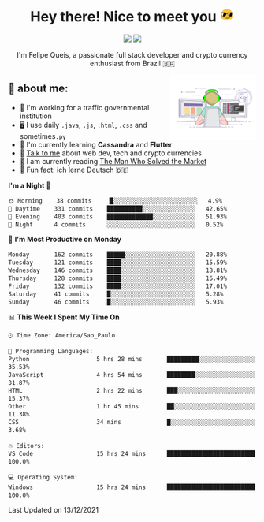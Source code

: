 
<h1 align="center">Hey there! Nice to meet you <img src="assets/sunglasses.gif" width="30"/></h1>

<p align="center">
  <a href="https://www.linkedin.com/in/fqueis"><img src="https://img.shields.io/badge/-LinkedIn-blue?style=flat&logo=Linkedin&logoColor=white" /></a>
  <a href="mailto:fqueis@gmail.com"><img src="https://img.shields.io/badge/-Gmail-c14438?style=flat&logo=Gmail&logoColor=white" /></a>
</p>

<p align="center">I'm Felipe Queis, a passionate full stack developer and crypto currency enthusiast from Brazil 🇧🇷</p>

<img width="35%" align="right" alt="fqueis" src="assets/profile.gif" /></p>

## 🤵 about me:

- 🏢 I'm working for a traffic governmental institution
- 🖥️ I use daily `.java`, `.js`, `.html`, `.css` and sometimes`.py`
- 🌱 I'm currently learning **Cassandra** and **Flutter**
- 💬 [Talk to me](https://github.com/fqueis/fqueis/discussions) about web dev, tech and crypto currencies
- 📖 I am currently reading [The Man Who Solved the Market](https://amzn.com/073521798X)
- 💭 Fun fact: ich lerne Deutsch 🇩🇪

<!--START_SECTION:waka-->
**I'm a Night 🦉** 

```text
🌞 Morning    38 commits     █░░░░░░░░░░░░░░░░░░░░░░░░   4.9% 
🌆 Daytime    331 commits    ██████████░░░░░░░░░░░░░░░   42.65% 
🌃 Evening    403 commits    █████████████░░░░░░░░░░░░   51.93% 
🌙 Night      4 commits      ░░░░░░░░░░░░░░░░░░░░░░░░░   0.52%

```
📅 **I'm Most Productive on Monday** 

```text
Monday       162 commits    █████░░░░░░░░░░░░░░░░░░░░   20.88% 
Tuesday      121 commits    ████░░░░░░░░░░░░░░░░░░░░░   15.59% 
Wednesday    146 commits    ████░░░░░░░░░░░░░░░░░░░░░   18.81% 
Thursday     128 commits    ████░░░░░░░░░░░░░░░░░░░░░   16.49% 
Friday       132 commits    ████░░░░░░░░░░░░░░░░░░░░░   17.01% 
Saturday     41 commits     █░░░░░░░░░░░░░░░░░░░░░░░░   5.28% 
Sunday       46 commits     █░░░░░░░░░░░░░░░░░░░░░░░░   5.93%

```


📊 **This Week I Spent My Time On** 

```text
⌚︎ Time Zone: America/Sao_Paulo

💬 Programming Languages: 
Python                   5 hrs 28 mins       █████████░░░░░░░░░░░░░░░░   35.53% 
JavaScript               4 hrs 54 mins       ████████░░░░░░░░░░░░░░░░░   31.87% 
HTML                     2 hrs 22 mins       ███░░░░░░░░░░░░░░░░░░░░░░   15.37% 
Other                    1 hr 45 mins        ██░░░░░░░░░░░░░░░░░░░░░░░   11.38% 
CSS                      34 mins             █░░░░░░░░░░░░░░░░░░░░░░░░   3.68%

🔥 Editors: 
VS Code                  15 hrs 24 mins      █████████████████████████   100.0%

💻 Operating System: 
Windows                  15 hrs 24 mins      █████████████████████████   100.0%

```


 Last Updated on 13/12/2021
<!--END_SECTION:waka-->
